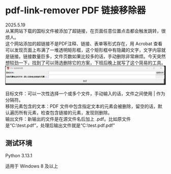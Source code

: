 # pdf-link-remover PDF 链接移除器

2025.5.19  
从某网站下载的国标文件被添加了超链接，在页面任意位置点击都会触发跳转，很烦人。  
这个网站添加的超链接不是PDF注释、链接、表单等形式存在，用 Acrobat 查看可以发现页面上布满了一堆透明矩形框，这个矩形框中有隐藏的文字，文字内容就是链接。链接数量巨多，文件页数如果比较多的话，手动删除非常麻烦。今天突然想较劲一下，找到了可以筛选删除它的方案，下班后晚上就写了这个简易的工具。  
![alt text](doc/imgs/image1.png)  

目标文件：可以一次性选择一个或多个文件，手动输入的话，文件之间使用 | 作为分隔符。  
移除元素包含的文本：PDF 文件中包含指定文本的元素会被删除，留空的话，默认遍历所有元素，检查包含链接的元素，发现则删除。  
输出文件：新输出的文件是在源文件名后加上 .pdf。比如原文件是“C:\test.pdf”，处理后输出文件就是“C:\test.pdf.pdf”  

## 测试环境

Python 3.13.1  

适用于 Windows 8 及以上  
